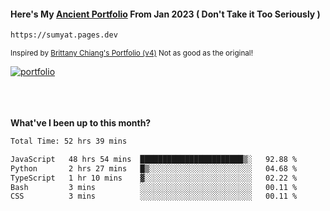 #### Here's My [Ancient Portfolio](https://sumyat.pages.dev) From Jan 2023 ( Don't Take it Too Seriously ) 
````bash
https://sumyat.pages.dev 
````

<sub>Inspired by [Brittany Chiang's Portfolio (v4)](https://v4.brittanychiang.com/) Not as good as the original!</sub>


<a href='https://sumyat.pages.dev/'>
    <img src='https://github.com/sumyat-aung/sumyat-aung/assets/108873224/c9b4f2be-c585-4dd3-84e1-692c3854a6d8' alt='portfolio' align='center' />
</a>


<br />
<br />


<br />
<br />

**What've I been up to this month?**

<!--START_SECTION:waka-->

```txt
Total Time: 52 hrs 39 mins

JavaScript   48 hrs 54 mins  ███████████████████████▒░   92.88 %
Python       2 hrs 27 mins   █▒░░░░░░░░░░░░░░░░░░░░░░░   04.68 %
TypeScript   1 hr 10 mins    ▓░░░░░░░░░░░░░░░░░░░░░░░░   02.22 %
Bash         3 mins          ░░░░░░░░░░░░░░░░░░░░░░░░░   00.11 %
CSS          3 mins          ░░░░░░░░░░░░░░░░░░░░░░░░░   00.11 %
```

<!--END_SECTION:waka-->




